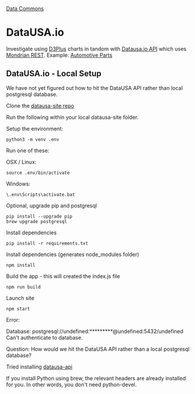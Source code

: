 [Data Commons](../)  

# DataUSA.io

Investigate using [D3Plus](https://d3plus.org/examples/) charts in tandom with [Datausa.io API](https://github.com/DataUSA/datausa-site) which uses [Mondrian REST](https://github.com/ojbc/mondrian-rest#api-usage).  Example: [Automotive Parts](https://datausa.io/profile/naics/automotive-parts-accessories-tire-stores-)

## DataUSA.io - Local Setup

We have not yet figured out how to hit the DataUSA API rather than local postgresql database.

Clone the [datausa-site repo](https://github.com/DataUSA/datausa-site)  

Run the following within your local datausa-site folder.  

Setup the environment:

	python3 -m venv .env

Run one of these:

OSX / Linux:

	source .env/bin/activate

Windows:

	\.env\Scripts\activate.bat

Optional, upgrade pip and postgresql

	pip install --upgrade pip
	brew upgrade postgresql

Install dependencies

	pip install -r requirements.txt

Install dependencies (generates node_modules folder)

	npm install
<!--
Avoid this:

	yarn install

Issue: package-lock.json found. Your project contains lock files generated by tools other than Yarn. It is advised not to mix package managers in order to avoid resolution inconsistencies caused by unsynchronized lock files. To clear this warning, remove package-lock.json.  
-->

Build the app - this will created the index.js file

	npm run build

Launch site

	npm start

Error:  

Database: postgresql://undefined:*********@undefined:5432/undefined  
Can't authenticate to database.  

Question: How would we hit the DataUSA API rather than a local postgresql database?  

Tried installing [datausa-api](https://github.com/DataUSA/datausa-api)  

If you install Python using brew, the relevant headers are already installed for you.
In other words, you don't need python-devel.
